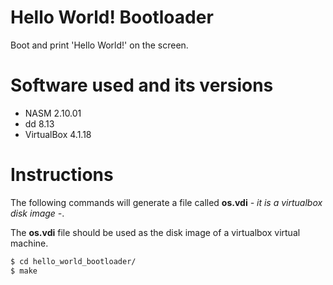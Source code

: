 
# Hello World! Bootloader
Boot and print 'Hello World!' on the screen.

# Software used and its versions

* NASM 2.10.01
* dd 8.13
* VirtualBox 4.1.18

# Instructions
The following commands will generate a file called **os.vdi** *- it is a virtualbox disk image -*.

The **os.vdi** file should be used as the disk image of a virtualbox virtual machine.

```bash
$ cd hello_world_bootloader/
$ make
```
